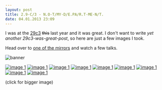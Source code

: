 ```yaml
---
layout: post
title: 2.9-C/3 - N.O-T/MY-D/E.PA/R.T-ME-N/T.
date: 04.01.2013 23:09
---
```


I was at the [29c3][wiki] <del>this</del> last year and it was great.
I don't want to write _yet another 29c3-was-great-post_, so here are just a few images I took.

Head over to [one of the mirrors][mirror] and watch a few talks.

![banner](https://tmp.fnordig.de/29c3/img/29c3-fullbanner.png)

[![image 1](https://tmp.fnordig.de/29c3/img/th-2012-12-27_10-31-18_Foto.jpg)](https://tmp.fnordig.de/29c3/img/2012-12-27_10-31-18_Foto.jpg)
[![image 1](https://tmp.fnordig.de/29c3/img/th-2012-12-27_23-49-48_Foto.jpg)](https://tmp.fnordig.de/29c3/img/2012-12-27_23-49-48_Foto.jpg)
[![image 1](https://tmp.fnordig.de/29c3/img/th-2012-12-29_20-07-50_Foto.jpg)](https://tmp.fnordig.de/29c3/img/2012-12-29_20-07-50_Foto.jpg)
[![image 1](https://tmp.fnordig.de/29c3/img/th-2012-12-29_20-08-32_Foto.jpg)](https://tmp.fnordig.de/29c3/img/2012-12-29_20-08-32_Foto.jpg)
[![image 1](https://tmp.fnordig.de/29c3/img/th-2012-12-29_20-34-16_Foto.jpg)](https://tmp.fnordig.de/29c3/img/2012-12-29_20-34-16_Foto.jpg)
[![image 1](https://tmp.fnordig.de/29c3/img/th-2012-12-30_11-18-30_Foto.jpg)](https://tmp.fnordig.de/29c3/img/2012-12-30_11-18-30_Foto.jpg)
[![image 1](https://tmp.fnordig.de/29c3/img/th-2012-12-30_15-11-39_Foto.jpg)](https://tmp.fnordig.de/29c3/img/2012-12-30_15-11-39_Foto.jpg)
[![image 1](https://tmp.fnordig.de/29c3/img/th-2012-12-30_19-53-59_Foto.jpg)](https://tmp.fnordig.de/29c3/img/2012-12-30_19-53-59_Foto.jpg)
[![image 1](https://tmp.fnordig.de/29c3/img/th-2012-12-30_19-54-38_Foto.jpg)](https://tmp.fnordig.de/29c3/img/2012-12-30_19-54-38_Foto.jpg)

(click for bigger image)

[wiki]: httpss://events.ccc.de/congress/2012/wiki/Main_Page
[mirror]: http://mirror.fem-net.de/CCC/29C3/
